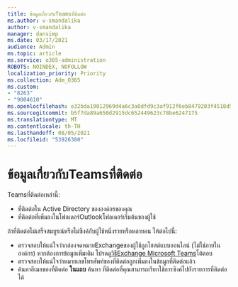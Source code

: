 ```yaml
---
title: ข้อมูลเกี่ยวกับTeamsที่ติดต่อ
ms.author: v-smandalika
author: v-smandalika
manager: dansimp
ms.date: 03/17/2021
audience: Admin
ms.topic: article
ms.service: o365-administration
ROBOTS: NOINDEX, NOFOLLOW
localization_priority: Priority
ms.collection: Adm_O365
ms.custom:
- "8263"
- "9004610"
ms.openlocfilehash: e32bda19012969d4a6c3a0dfd9c3af912f6eb8479203f4518d55727163266086
ms.sourcegitcommit: b5f7da89a650d2915dc652449623c78be6247175
ms.translationtype: MT
ms.contentlocale: th-TH
ms.lasthandoff: 08/05/2021
ms.locfileid: "53926300"
---
```

# <a name="information-about-teams-contacts"></a>ข้อมูลเกี่ยวกับTeamsที่ติดต่อ

Teamsที่ติดต่อเหล่านี้:

- ที่ติดต่อใน Active Directory ขององค์กรของคุณ
- ที่ติดต่อที่เพิ่มลงในโฟลเดอร์Outlookโฟลเดอร์เริ่มต้นของผู้ใช้

ถ้าที่ติดต่อไม่เสร็จสมบูรณ์หรือไม่ซิงค์กับผู้ใช้หนึ่งรายหรือหลายคน ให้ต่อไปนี้:

- ตรวจสอบให้แน่ใจว่ากล่องจดหมายExchangeของผู้ใช้ถูกโฮสต์แบบออนไลน์ (ไม่ใช่ภายในองค์กร) หากต้องการข้อมูลเพิ่มเติม โปรดดู[วิธีExchange Microsoft Teams](/microsoftteams/exchange-teams-interact)โต้ตอบ
- ตรวจสอบให้แน่ใจว่าหมายเลขโทรศัพท์ของที่ติดต่อถูกเพิ่มลงในข้อมูลที่ติดต่อแล้ว
- ค้นหาอีเมลของที่ติดต่อ **ในแถบ** ค้นหา ที่ติดต่อที่คุณสามารถเรียกใช้การซิงค์ไปยังรายการที่ติดต่อได้


